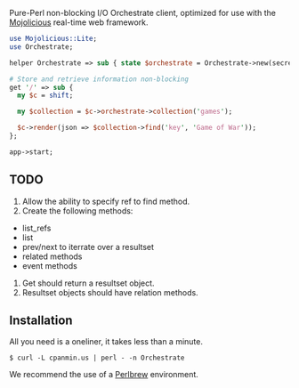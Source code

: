 
  Pure-Perl non-blocking I/O Orchestrate client, optimized for use with the
  [Mojolicious](http://mojolicio.us) real-time web framework.

```perl
use Mojolicious::Lite;
use Orchestrate;

helper Orchestrate => sub { state $orchestrate = Orchestrate->new(secret => 'apikey') };

# Store and retrieve information non-blocking
get '/' => sub {
  my $c = shift;

  my $collection = $c->orchestrate->collection('games');

  $c->render(json => $collection->find('key', 'Game of War'));
};

app->start;
```

## TODO

1. Allow the ability to specify ref to find method.
1. Create the following methods:
  * list_refs
  * list
  * prev/next to iterrate over a resultset
  * related methods
  * event methods
1. Get should return a resultset object.
1. Resultset objects should have relation methods.

## Installation

  All you need is a oneliner, it takes less than a minute.

    $ curl -L cpanmin.us | perl - -n Orchestrate

  We recommend the use of a [Perlbrew](http://perlbrew.pl) environment.

